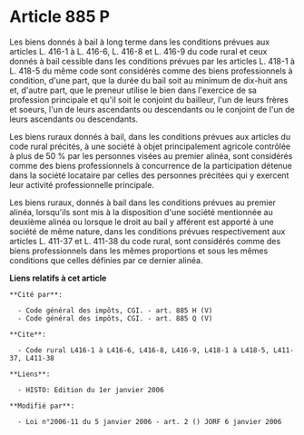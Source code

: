 # Article 885 P

Les biens donnés à bail à long terme dans les conditions prévues aux articles L. 416-1 à L. 416-6, L. 416-8 et L. 416-9 du
code rural et ceux donnés à bail cessible dans les conditions prévues par les articles L. 418-1 à L. 418-5 du même code sont
considérés comme des biens professionnels à condition, d'une part, que la durée du bail soit au minimum de dix-huit ans et,
d'autre part, que le preneur utilise le bien dans l'exercice de sa profession principale et qu'il soit le conjoint du
bailleur, l'un de leurs frères et soeurs, l'un de leurs ascendants ou descendants ou le conjoint de l'un de leurs ascendants
ou descendants.

Les biens ruraux donnés à bail, dans les conditions prévues aux articles du code rural précités, à une société à objet
principalement agricole contrôlée à plus de 50 % par les personnes visées au premier alinéa, sont considérés comme des biens
professionnels à concurrence de la participation détenue dans la société locataire par celles des personnes précitées qui y
exercent leur activité professionnelle principale.

Les biens ruraux, donnés à bail dans les conditions prévues au premier alinéa, lorsqu'ils sont mis à la disposition d'une
société mentionnée au deuxième alinéa ou lorsque le droit au bail y afférent est apporté à une société de même nature, dans
les conditions prévues respectivement aux articles L. 411-37 et L. 411-38 du code rural, sont considérés comme des biens
professionnels dans les mêmes proportions et sous les mêmes conditions que celles définies par ce dernier alinéa.

**Liens relatifs à cet article**

	**Cité par**:

	  - Code général des impôts, CGI. - art. 885 H (V)
	  - Code général des impôts, CGI. - art. 885 Q (V)

	**Cite**:

	  - Code rural L416-1 à L416-6, L416-8, L416-9, L418-1 à L418-5, L411-37, L411-38

	**Liens**:

	  - HISTO: Edition du 1er janvier 2006

	**Modifié par**:

	  - Loi n°2006-11 du 5 janvier 2006 - art. 2 () JORF 6 janvier 2006
